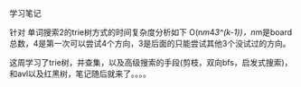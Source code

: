 学习笔记

针对 单词搜索2的trie树方式的时间复杂度分析如下
O(n*m*4*3^(k-1))，n*m是board总数，4是第一次可以尝试4个方向，3是后面的只能尝试其他3个没试过的方向。

这周学习了trie树，并查集，以及高级搜索的手段(剪枝，双向bfs，启发式搜索)，和avl以及红黑树，笔记随后就来了。。。。